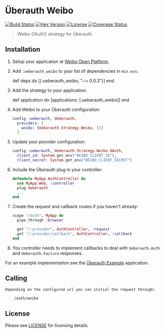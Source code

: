 # Überauth Weibo

[![Build Status][travis-img]][travis] [![Hex Version][hex-img]][hex] [![License][license-img]][license] [![Coverage Status][coverage-img]][coverage]

[coverage-img]: https://coveralls.io/repos/he9qi/ueberauth_weibo/badge.svg?branch=master&service=github
[coverage]: https://coveralls.io/github/he9qi/ueberauth_weibo?branch=master
[travis-img]: https://travis-ci.org/he9qi/ueberauth_weibo.svg?branch=master
[travis]: https://travis-ci.org/he9qi/ueberauth_weibo
[hex-img]: https://img.shields.io/hexpm/v/ueberauth_weibo.svg
[hex]: https://hex.pm/packages/ueberauth_weibo
[license-img]: http://img.shields.io/badge/license-MIT-brightgreen.svg
[license]: http://opensource.org/licenses/MIT

> Weibo OAuth2 strategy for Überauth.

## Installation

  1. Setup your application at [Weibo Open Platform](http://open.weibo.com).

  2. Add `:ueberauth_weibo` to your list of dependencies in `mix.exs`:

        def deps do
          [{:ueberauth_weibo, "~> 0.0.3"}]
        end

  3. Add the strategy to your application:

        def application do
          [applications: [:ueberauth_weibo]]
        end

  4. Add Weibo to your Überauth configuration:

      ```elixir
      config :ueberauth, Ueberauth,
        providers: [
          weibo: {Ueberauth.Strategy.Weibo, []}
        ]
      ```

  5.  Update your provider configuration:

      ```elixir
      config :ueberauth, Ueberauth.Strategy.Weibo.OAuth,
        client_id: System.get_env("WEIBO_CLIENT_ID"),
        client_secret: System.get_env("WEIBO_CLIENT_SECRET")
      ```

  6.  Include the Überauth plug in your controller:

      ```elixir
      defmodule MyApp.AuthController do
        use MyApp.Web, :controller
        plug Ueberauth
        ...
      end
      ```

  7.  Create the request and callback routes if you haven't already:

      ```elixir
      scope "/auth", MyApp do
        pipe_through :browser

        get "/:provider", AuthController, :request
        get "/:provider/callback", AuthController, :callback
      end
      ```

  8. You controller needs to implement callbacks to deal with `Ueberauth.Auth` and `Ueberauth.Failure` responses.

  For an example implementation see the [Überauth Example](https://github.com/ueberauth/ueberauth_example) application.


## Calling

    Depending on the configured url you can initial the request through:

        /auth/weibo

## License

  Please see [LICENSE](https://github.com/he9qi/ueberauth_weibo/blob/master/LICENSE) for licensing details.
